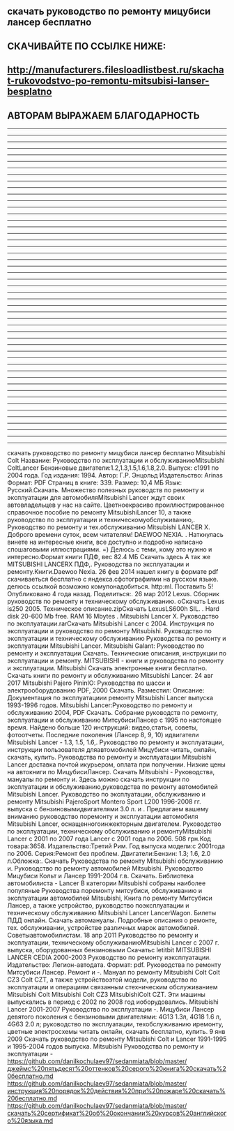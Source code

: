 скачать руководство по ремонту мицубиси лансер бесплатно
--------------------------------------------------
СКАЧИВАЙТЕ ПО ССЫЛКЕ НИЖЕ:
--------------------------------------------------
http://manufacturers.filesloadlistbest.ru/skachat-rukovodstvo-po-remontu-mitsubisi-lanser-besplatno
--------------------------------------------------
АВТОРАМ ВЫРАЖАЕМ БЛАГОДАРНОСТЬ
--------------------------------------------------
--------------------------------------------------
--------------------------------------------------
--------------------------------------------------
--------------------------------------------------
--------------------------------------------------
--------------------------------------------------
--------------------------------------------------
--------------------------------------------------
--------------------------------------------------
--------------------------------------------------
--------------------------------------------------
--------------------------------------------------
--------------------------------------------------
--------------------------------------------------
--------------------------------------------------
--------------------------------------------------
--------------------------------------------------
--------------------------------------------------
--------------------------------------------------
--------------------------------------------------
--------------------------------------------------
--------------------------------------------------
--------------------------------------------------
--------------------------------------------------
--------------------------------------------------
--------------------------------------------------
--------------------------------------------------
--------------------------------------------------
--------------------------------------------------
--------------------------------------------------
--------------------------------------------------
--------------------------------------------------
--------------------------------------------------
--------------------------------------------------
--------------------------------------------------
--------------------------------------------------
--------------------------------------------------
--------------------------------------------------
--------------------------------------------------
--------------------------------------------------
--------------------------------------------------
--------------------------------------------------
--------------------------------------------------
--------------------------------------------------
--------------------------------------------------
--------------------------------------------------
--------------------------------------------------
--------------------------------------------------
--------------------------------------------------
скачать руководство по ремонту мицубиси лансер бесплатно Mitsubishi Colt Название: Руководство по эксплуатации и обслуживаниюMitsubishi ColtLancer Бензиновые двигатели:1.2,1.3,1.5,1.6,1.8,2.0. Выпуск: с1991 по 2004 года. Год издания: 1994. Автор: Г.Р. Энцольд Издательство: Arinas Формат: PDF Страниц в книге: 339. Размер: 10,4 МБ Язык: Русский.Скачать. Множество полезных руководств по ремонту и эксплуатации для автомобиляMitsubishi Lancer ждут своих автовладельцев у нас на сайте.  Цветноекрасиво проиллюстрированное справочное пособие по ремонту MitsubishiLancer 10, а также руководство по эксплуатации и техническомуобслуживанию,. Руководство по ремонту и тех.обслуживанию Mitsubishi LANCER X. Доброго времени суток, всем читателям! DAEWOO NEXIA. . Наткнулась винете на интересные книги, все доступно и подробно написано спошаговыми иллюстрациями. =) Делюсь с теми, кому это нужно и интересно.Формат книги ПДФ, вес 82.4 МБ Скачать здесь А так же MITSUBISHI LANCERX ПДФ,. Руководства по эксплуатации и ремонту.Книги.Daewoo Nexia. 26 фев 2014  нашел книгу в формате pdf cкачиваеться бесплатно с яндекса.сфотографиями на русском языке. делюсь ссылкой возможно комупонадобиться. http:ml. Поставить 5! Опубликовано 4 года назад. Поделиться:. 26 мар 2012  Lexus. Сборник руководств по ремонту и техническому обслуживанию. oСкачать Lexus is250 2005. Техническое описание.zipСкачать LexusLS600h SIL. . Hard disk 20-600 Mb free. RAM 16 Mbytes . Mitsubishi Lancer X. Руководство по эксплуатации.rarСкачать Mitsubishi Lancer с 2004. Инструкция по эксплуатации и руководство по ремонту Mitsubishi. Руководство по эксплуатации и техническому обслуживанию
Руководства по ремонту и эксплуатации Mitsubishi Lancer. Mitsubishi Galant: Руководство по ремонту и эксплуатации Скачать. Технические описания, инструкции по эксплуатации и ремонту. MITSUBISHI - книги и руководства по ремонту и эксплуатации. Mitsubishi  Скачать электронные книги бесплатно. Скачать книги по ремонту и обслуживанию Mitsubishi Lancer. 24 авг 2017  Mitsubishi Pajero PininIO: Руководства по шасси и электрооборудованию PDF, 2000 Скачать. Разместил:  Описание: Документация по эксплуатациии ремонту Mitsubishi Lancer выпуска 1993-1996 годов.  Mitsubishi Lancer:Руководство по ремонту и обслуживанию 2004, PDF Скачать. Собрание руководств по ремонту, эксплуатации и обслуживанию МитсубисиЛансер с 1995 по настоящее время. Найдено больше 120 инструкций: видео,статьи, советы, фотоотчеты. Последние поколения (Лансер 8, 9, 10) идвигатели Mitsubishi Lancer - 1.3, 1.5, 1.6,. Руководство по ремонту и эксплуатации, инструкции пользователя дляавтомобилей Мицубиси читать, онлайн, скачать, купить.
Руководства по ремонту и эксплуатации Mitsubishi Lancer доставка почтой икурьером, оплата при получении. Низкие цены на автокниги по МицубисиЛансер. Скачать Mitsubishi - Руководства, мануалы по ремонту и. Здесь можно скачать инструкции по эксплуатации и обслуживанию,руководства по ремонту автомобилей Mitsubishi Lancer. Руководство по эксплуатации, обслуживанию и ремонту Mitsubishi PajeroSport  Montero Sport  L200 1996-2008 гг. выпуска с бензиновымидвигателями 3.0 л. и . Предлагаем вашему вниманию руководство поремонту и эксплуатации автомобиля Mitsubishi Lancer, оснащенногоинжекторным двигателем. Руководство по эксплуатации, техническому обслуживанию и ремонтуMitsubishi Lancer с 2001 по 2007 года  Lancer с 2001 года по 2006. 508 грн.Код товара:3658. Издательство:Третий Рим. Год выпуска модели:с 2001года по 2006. Серия:Ремонт без проблем. Двигатели:Бензин: 1.3; 1.6, 2.0 л.Обложка:. Скачать Руководства по ремонту Mitsubishi обслуживанию и. Руководство по ремонту автомобилей Mitsubishi. Руководство Мицубиси Кольт и Лансер 1991-2004 г.в.  Скачать. Библиотека автомобилиста - Lancer
В категории Mitsubishi собраны наиболее популяные Руководства поремонту митсубиси, обслуживанию и эксплуатации автомобилей Mitsubishi, Книга по ремонту Митсубиси Лансер, а также устройство, руководство поэксплуатации и техническому обслуживанию Mitsubishi Lancer  LancerWagon. Билеты ПДД онлайн. Скачать автомануалы. Подробные описания о ремонте, тех. обслуживании, устройстве различных марок автомобилей. Советыавтомобилистам. 18 апр 2011  Руководство по ремонту и эксплуатации, техническому обслуживаниюMitsubishi Lancer с 2007 г. выпуска, оборудованных бензиновыми  Скачатьc letitbit MITSUBISHI LANCER CEDIA 2000-2003 Руководство по ремонту иэксплуатации. Издательство: Легион-автодата. Формат: pdf. Руководства по ремонту Митсубиси Лансер. Ремонт и  -. Мануал по ремонту Mitsubishi Colt  Colt CZ3  Colt CZT, а также устройствоэтой модели, руководство по эксплуатации и операциям связанным стехническим обслуживанием Mitsubishi Colt  Mitsubishi Colt CZ3  MitsubishiColt CZT. Эти машины выпускались в период с 2002 по 2008 год иоборудовались. Mitsubishi Lancer 2001-2007 Руководство по эксплуатации -. Мицубиси Лансер девятого поколения с бензиновыми двигателями: 4G13 1.3л, 4G18 1.6 л, 4G63 2.0 л; руководство по эксплуатации, техобслуживанию иремонту, цветные электросхемы читать онлайн, скачать бесплатно, купить. 9 янв 2009  Скачать руководство по ремонту Mitsubishi Colt и Lancer 1991-1995 и 1995-2004 годов выпуска. Mitsubishi Руководства по ремонту и эксплуатации -
https://github.com/danilkochulaev97/sedanmiata/blob/master/джеймс%20пятьдесят%20оттенков%20серого%20книга%20скачать%20бесплатно.md
https://github.com/danilkochulaev97/sedanmiata/blob/master/инструкция%20порядок%20действия%20при%20пожаре%20скачать%20бесплатно.md
https://github.com/danilkochulaev97/sedanmiata/blob/master/скачать%20сертификат%20об%20окончании%20курсов%20английского%20языка.md